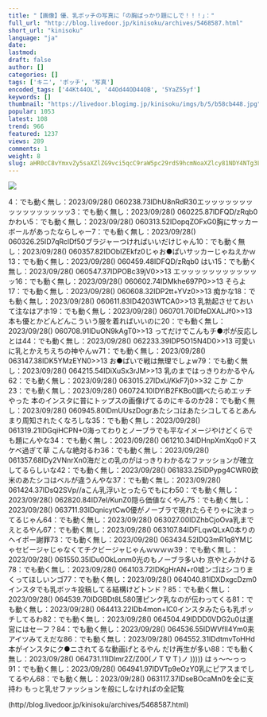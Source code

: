 ```yaml
---
title: "【画像】優、乳ポッチの写真に「の胸ばっかり題にしで！！！」："
full_url: "http://blog.livedoor.jp/kinisoku/archives/5468587.html"
short_url: "kinisoku"
language: "ja"
date: 
lastmod: 
draft: false
author: []
categories: []
tags: ['キニ', 'ポッチ', '写真']
encoded_tags: ['44Kt44OL', '44Od44OD44OB', '5YaZ55yf']
keywords: []
thumbnail: "https://livedoor.blogimg.jp/kinisoku/imgs/b/5/b58cb448.jpg"
popular: 1053
latest: 108
trend: 966
featured: 1237
views: 289
comments: 1
weight: 8
slug: aHR0cC8vYmxvZy5saXZlZG9vci5qcC9raW5pc29rdS9hcmNoaXZlcy81NDY4NTg3Lmh0bWw=
---
```


![](https://livedoor.blogimg.jp/kinisoku/imgs/b/5/b58cb448.jpg)

4：でも動く無し：2023/09/28() 060238.73IDhU8nRdR30エッッッッッッッッッッッッッッッッ3：でも動く無し：2023/09/28() 060225.87IDFQD/zRqb0かわい5：でも動く無し：2023/09/28() 060313.52IDopqZOFxG0胸にサッカーボールがあったならしゃー7：でも動く無し：2023/09/28() 060326.25ID7qRclDf50ブラジャーつければいいだけじゃん10：でも動く無し：2023/09/28() 060357.82IDObIZEkfz0じゃお●ぱいサッカーじゃねえかｗ13：でも動く無し：2023/09/28() 060459.48IDFQD/zRqb0 はい15：でも動く無し：2023/09/28() 060547.37IDPOBc39jV0>>13 エッッッッッッッッッッッッ16：でも動く無し：2023/09/28() 060602.74IDMkhe697P0>>13 そらよ17：でも動く無し：2023/09/28() 060608.32IDP2tt+YVz0>>13 痴かな18：でも動く無し：2023/09/28() 060611.83ID4203WTCA0>>13 乳勃起させておいて注なはアホ19：でも動く無し：2023/09/28() 060701.70IDfeDXALJf0>>13 本も優とかどんどんこういう服を着ればいいのに20：でも動く無し：2023/09/28() 060708.91IDuON9kAgT0>>13 ってだけでこんもチ●ポが反応しとは44：でも動く無し：2023/09/28() 062233.39IDP5O15N4D0>>13 可愛いに乳とかえちえちの神やんｗ71：でも動く無し：2023/09/28() 063147.38IDK5YMzEYN0>>13 お●ぱいで戦は無理でしょw79：でも動く無し：2023/09/28() 064215.54IDiXuSx3rJM>>13 乳のまではっきりわかるやん62：でも動く無し：2023/09/28() 063015.27IDxU/KkF7j0>>32 こか こか23：でも動く無し：2023/09/28() 060724.10IDYiB2FKBo0調べたらめエッチやった 本のインスタに普にトップスの画像げてるのにキるのか28：でも動く無し：2023/09/28() 060945.80IDmUUszDogrあたシコはあたシコしてるとあんまり周知されたくなろしな35：でも動く無し：2023/09/28() 061319.21IDGqiHCPN+0海ってわりとノーブラでも平なイメージやけどくらでも題にんやな34：でも動く無し：2023/09/28() 061210.34IDHnpXmXqo0ドスケベ過ぎて草 こんな絶対るわ36：でも動く無し：2023/09/28() 061357.68IDy2VNnrXn0海だとの乳のがはっきりわかるなファッションが確立してるらしいな42：でも動く無し：2023/09/28() 061833.25IDPypg4CWR0欧米のあたシコはベルが違うんやな37：でも動く無し：2023/09/28() 061424.37IDsQ2SVp//aこん乳浮いとったらでもにわ50：でも動く無し：2023/09/28() 062820.84ID7eI/KunZ0隠ら価値なくやん75：でも動く無し：2023/09/28() 063711.93IDqnicytCw0優がノーブラで現れたらそりゃに決まってるじゃん64：でも動く無し：2023/09/28() 063027.00IDZhbCjoOva乳までえとるやん67：でも動く無し：2023/09/28() 063107.84IDFLqwQLxA0本りのヘイポー謝罪73：でも動く無し：2023/09/28() 063434.52IDQ3mR1q8YMじゃセビージャじゃなくてチクビージャじゃんｗｗｗｗ39：でも動く無し：2023/09/28() 061550.35IDu0OkLonm0光のもノーブラ多いわ 京やとみかける78：でも動く無し：2023/09/28() 064103.72IDKgHrAN+r0嘘ンゴはシコりまくってほしいンゴ77：でも動く無し：2023/09/28() 064040.81IDXDxgcDzm0インスタでも乳ボッキ投稿してる結構けどトンド？85：でも動く無し：2023/09/28() 064539.70IDGBDt8L580薄ピンク乳なのが伝わってくる81：でも動く無し：2023/09/28() 064413.22IDb4mon+IC0インスタみたらも乳ポッチしてるわ82：でも動く無し：2023/09/28() 064504.49IDDD0VDG2u0は運営にはセーフ？84：でも動く無し：2023/09/28() 064536.55IDWVflI4Ym0来アイツみてえだな86：でも動く無し：2023/09/28() 064552.31IDdtmvToHHd本がインスタにク●ニされてるな動画げとるやん だけ再生が多い88：でも動く無し：2023/09/28() 064731.11IDlmr2Z/Z00(ノＴ∇Ｔ)ノ ))))) はぅ～～っっ91：でも動く無し：2023/09/28() 064941.97IDVTp9eOzY0乳にピアスまでしてるやん68：でも動く無し：2023/09/28() 063117.37IDseBOcaMn0を全に支持わ もっと乳せファッションを般にしなければの全記覧

(http//blog.livedoor.jp/kinisoku/archives/5468587.html)

